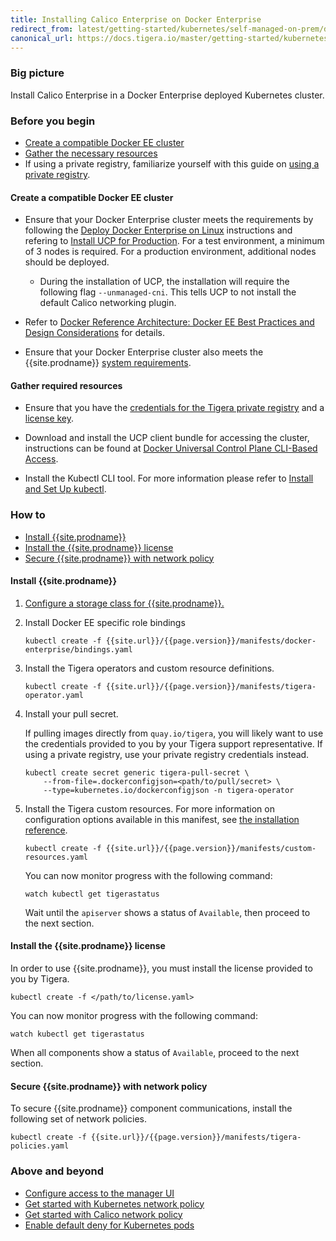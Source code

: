 ```yaml
---
title: Installing Calico Enterprise on Docker Enterprise
redirect_from: latest/getting-started/kubernetes/self-managed-on-prem/docker-enterprise
canonical_url: https://docs.tigera.io/master/getting-started/kubernetes/self-managed-on-prem/docker-enterprise
---
```


### Big picture

Install Calico Enterprise in a Docker Enterprise deployed Kubernetes cluster.

### Before you begin

- [Create a compatible Docker EE cluster](#create-a-compatible-docker-ee-cluster)
- [Gather the necessary resources](#gather-required-resources)
- If using a private registry, familiarize yourself with this guide on [using a private registry]({{site.baseurl}}/{{page.version}}/getting-started/private-registry).

#### Create a compatible Docker EE cluster

- Ensure that your Docker Enterprise cluster meets the requirements by following the [Deploy Docker Enterprise on Linux](https://docs.docker.com/v17.09/datacenter/install/linux/) instructions and refering to [Install UCP for Production](https://docs.docker.com/ee/ucp/admin/install/). For a test environment, a minimum of 3 nodes is required. For a production environment, additional nodes should be deployed.
  - During the installation of UCP, the installation will require the following flag `--unmanaged-cni`. This tells UCP to not install the default Calico networking plugin.

- Refer to [Docker Reference Architecture: Docker EE Best Practices and Design Considerations](https://success.docker.com/article/docker-ee-best-practices) for details.

- Ensure that your Docker Enterprise cluster also meets the {{site.prodname}} [system requirements](../requirements).

#### Gather required resources

- Ensure that you have the [credentials for the Tigera private registry](../../../getting-started/#obtain-the-private-registry-credentials)
  and a [license key](../../../getting-started/#obtain-a-license-key).

- Download and install the UCP client bundle for accessing the cluster, instructions can be
  found at [Docker Universal Control Plane CLI-Based Access](https://docs.docker.com/ee/ucp/user-access/cli/).

- Install the Kubectl CLI tool. For more information please refer to [Install and Set Up kubectl](https://kubernetes.io/docs/tasks/tools/install-kubectl/).

### How to

- [Install {{site.prodname}}](#install-calico-enterprise-ee)
- [Install the {{site.prodname}} license](#install-the-calico-enterprise-ee-license)
- [Secure {{site.prodname}} with network policy](#secure-calico-enterprise-ee-with-network-policy)

#### Install {{site.prodname}}

1. [Configure a storage class for {{site.prodname}}.](/{{page.version}}/getting-started/create-storage)

1. Install Docker EE specific role bindings

   ```
   kubectl create -f {{site.url}}/{{page.version}}/manifests/docker-enterprise/bindings.yaml
   ```

1. Install the Tigera operators and custom resource definitions.

   ```
   kubectl create -f {{site.url}}/{{page.version}}/manifests/tigera-operator.yaml
   ```

1. Install your pull secret.

   If pulling images directly from `quay.io/tigera`, you will likely want to use the credentials provided to you by your Tigera support representative. If using a private registry, use your private registry credentials instead.

   ```
   kubectl create secret generic tigera-pull-secret \
       --from-file=.dockerconfigjson=<path/to/pull/secret> \
       --type=kubernetes.io/dockerconfigjson -n tigera-operator
   ```

1. Install the Tigera custom resources. For more information on configuration options available in this manifest, see [the installation reference](/{{page.version}}/reference/installation/api).

   ```
   kubectl create -f {{site.url}}/{{page.version}}/manifests/custom-resources.yaml
   ```

   You can now monitor progress with the following command:

   ```
   watch kubectl get tigerastatus
   ```

   Wait until the `apiserver` shows a status of `Available`, then proceed to the next section.

#### Install the {{site.prodname}} license

In order to use {{site.prodname}}, you must install the license provided to you by Tigera.

```
kubectl create -f </path/to/license.yaml>
```

You can now monitor progress with the following command:

```
watch kubectl get tigerastatus
```

When all components show a status of `Available`, proceed to the next section.

#### Secure {{site.prodname}} with network policy

To secure {{site.prodname}} component communications, install the following set of network policies.

```
kubectl create -f {{site.url}}/{{page.version}}/manifests/tigera-policies.yaml
```

### Above and beyond

- [Configure access to the manager UI](/{{page.version}}/getting-started/access-the-manager)
- [Get started with Kubernetes network policy]({{site.url}}/{{page.version}}/security/kubernetes-network-policy)
- [Get started with Calico network policy]({{site.url}}/{{page.version}}/security/calico-network-policy)
- [Enable default deny for Kubernetes pods]({{site.url}}/{{page.version}}/security/kubernetes-default-deny)
